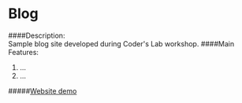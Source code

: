 # Blog
####Description:  
Sample blog site developed during Coder's Lab workshop.
####Main Features:  
1. ...
2. ...

#####[Website demo](https://...)
